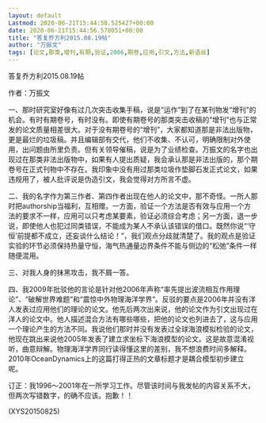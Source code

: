 ```yaml
---
layout: default
Lastmod: 2020-06-21T15:44:58.525427+00:00
date: 2020-06-21T15:44:56.578051+00:00
title: "答复乔方利2015.08.19帖"
author: "万振文"
tags: [论文,那类,增刊,有期,验证,2006,期卷,应用,引文,方法,新语丝]
---
```


答复乔方利2015.08.19帖

作者：万振文

一、那时研究室好像有过几次突击收集手稿，说是“运作”到了在某刊物发“增刊”的机会。有时有期卷号，有时没有。即使有期卷号的那类突击收稿的“增刊”也与正常发的论文质量相差很大。对于没有期卷号的“增刊”，大家都知道那是非法出版物，更是最烂的垃圾稿。并且编辑部有交代，他们不收集、不认可，明确限制对外使用，出问题由所里负责。但有关领导催稿，说是为了业绩检查。万振文的名字也出现过在那类非法出版物中，如果有人提出质疑，我会承认那是非法出版的，那个期卷号在正式刊物中不存在。我印象中没有用过那类垃圾作垫脚石发正式论文，如果违规用了，被人批评说是伪造引文，我会觉得对方所言不虚。

二、我的名字作为第三作者、第四作者出现在他人的论文中，那不奇怪。一所人那时把authorship当福利，互相赠。一方面，验证一个方法是否有效与应用一个方法的要求不一样，应用可以只考虑某要素，验证必须综合考虑；另一方面，退一步说，即使他人也犯过同类错误，不能成为某人不承认该错误的借口。既然你说“‘守恒’前提都不成立，还妄谈什么结论！”，我们观点分歧就清楚了。我的观点是验证实验的环节必须保持热量守恒，海气热通量边界条件不能与侧边的“松弛”条件一样随便混用。

三、对我人身的抹黑攻击，我不屑一答。

四、我2009年批驳他的言论是针对他2006年声称“率先提出波流相互作用理论”、“破解世界难题”和“震惊中外物理海洋学界”。反驳的要点是2006年并没有洋人发表过应用他们的理论的论文。他先后两次出来说，他的论文作为引文出现过在洋人的论文中。他人描述混合方法有哪些哪些，把他的论文也列进去了，这与应用一个理论产生的方法不同。我说他们那时并没有发表过全球海浪模拟检验的论文，他现在跳出来说他2005年发表了建立求坐标下海浪模型的论文。这是故意混淆视听，曲意辩解。物理海洋学界同行读得懂这里的差别，我不想浪费时间多解释。2010年OceanDynamics上的这篇打得正热的文章标题才是耦合模型初步建立呢。

订正：我1996～2001年在一所学习工作。尽管该时间与我发帖的内容关系不大，但两次写错数字，的确不应该。抱歉！！

(XYS20150825)

